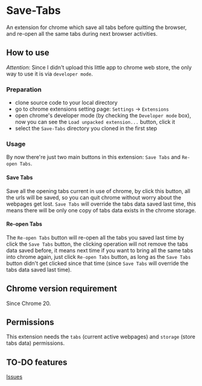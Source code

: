 # Save-Tabs
An extension for chrome which save all tabs before quitting the browser, and re-open all the same tabs during next browser activities.

## How to use
*Attention*:  Since I didn't upload this little app to chrome web store, the only way to use it is via `developer mode`.
### Preparation
- clone source code to your local directory
- go to chrome extensions setting page: `Settings` -> `Extensions`
- open chrome's developer mode (by checking the `Developer mode` box), now you can see the `Load unpacked extension...` button, click it
- select the `Save-Tabs` directory you cloned in the first step

### Usage
By now there're just two main buttons in this extension: `Save Tabs` and `Re-open Tabs`.
#### Save Tabs
Save all the opening tabs current in use of chrome, by click this button, all the urls will be saved, so you can quit chrome without worry about the webpages get lost. `Save Tabs` will override the tabs data saved last time, this means there will be only one copy of tabs data exists in the chrome storage.
#### Re-open Tabs
The `Re-open Tabs` button will re-open all the tabs you saved last time by click the `Save Tabs` button, the clicking operation will not remove the tabs data saved before, it means next time if you want to bring all the same tabs into chrome again, just click `Re-open Tabs` button, as long as the `Save Tabs` button didn't get clicked since that time (since `Save Tabs` will override the tabs data saved last time).
## Chrome version requirement
Since Chrome 20.
## Permissions
This extension needs the `tabs` (current active webpages) and `storage` (store tabs data) permissions.
## TO-DO features
[Issues](https://github.com/b1ns4oi/Save-Tabs/issues)

